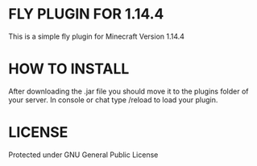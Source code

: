 # FLY PLUGIN FOR 1.14.4
This is a simple fly plugin for Minecraft Version 1.14.4

# HOW TO INSTALL
After downloading the .jar file you should move it to the plugins folder of your server. In console or chat type /reload to load your plugin. 

# LICENSE
Protected under GNU General Public License
